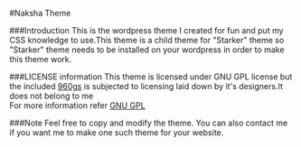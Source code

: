 #Naksha Theme

###Introduction
This is the wordpress theme I created for fun and put my CSS knowledge to use.This theme is a child theme for "Starker" theme so "Starker" theme needs to be installed on your wordpress in order to make this theme work.

###LICENSE information
This theme is licensed under GNU GPL license but the included [960gs](http://960.gs/) is subjected to licensing laid down by it's designers.It does not belong to me  
For more information refer [GNU GPL](http://www.gnu.org/licenses/gpl.txt)

###Note
Feel free to copy and modify the theme. You can also contact me if you want me to make one such theme for your website.
